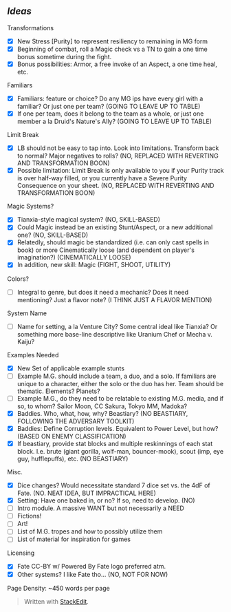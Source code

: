 ## ***Ideas***

Transformations

 - [x] New Stress [Purity] to represent resiliency to remaining in MG form
 - [x] Beginning of combat, roll a Magic check vs a TN to gain a one time bonus sometime during the fight.
 - [x] Bonus possibilities: Armor, a free invoke of an Aspect, a one time heal, etc.

Familiars

 - [x] Familiars: feature or choice? Do any MG ips have every girl with a familiar? Or just one per team? (GOING TO LEAVE UP TO TABLE)
 - [x] If one per team, does it belong to the team as a whole, or just one member a la Druid's Nature's Ally? (GOING TO LEAVE UP TO TABLE)

Limit Break

 - [x] LB should not be easy to tap into. Look into limitations. Transform back to normal? Major negatives to rolls? (NO, REPLACED WITH REVERTING AND TRANSFORMATION BOON)
 - [x] Possible limitation: Limit Break is only available to you if your Purity track is over half-way filled, or you currently have a Severe Purity Consequence on your sheet. (NO, REPLACED WITH REVERTING AND TRANSFORMATION BOON)

Magic Systems?

 - [x] Tianxia-style magical system? (NO, SKILL-BASED)
 - [x] Could Magic instead be an existing Stunt/Aspect, or a new additional one? (NO, SKILL-BASED)
 - [x] Relatedly, should magic be standardized (i.e. can only cast spells in book) or more Cinematically loose (and dependent on player's imagination?) (CINEMATICALLY LOOSE)
 - [x] In addition, new skill: Magic (FIGHT, SHOOT, UTILITY)

Colors?

 - [ ] Integral to genre, but does it need a mechanic? Does it need mentioning? Just a flavor note? (I THINK JUST A FLAVOR MENTION)

System Name

 - [ ] Name for setting, a la Venture City? Some central ideal like Tianxia? Or something more base-line descriptive like Uranium Chef or Mecha v. Kaiju?

Examples Needed

 - [x] New Set of applicable example stunts
 - [ ] Example M.G. should include a team, a duo, and a solo. If familiars are unique to a character, either the solo or the duo has her. Team should be thematic. Elements? Planets?
 - [ ] Example M.G., do they need to be relatable to existing M.G. media, and if so, to whom? Sailor Moon, CC Sakura, Tokyo MM, Madoka?
 - [x] Baddies. Who, what, how, why? Beastiary? (NO BEASTIARY, FOLLOWING THE ADVERSARY TOOLKIT)
 - [x] Baddies: Define Corruption levels. Equivalent to Power Level, but how? (BASED ON ENEMY CLASSIFICATION)
 - [x] If beastiary, provide stat blocks and multiple reskinnings of each stat block. I.e. brute (giant gorilla, wolf-man, bouncer-mook), scout (imp, eye guy, hufflepuffs), etc. (NO BEASTIARY)

Misc.

 - [x] Dice changes? Would necessitate standard 7 dice set vs. the 4dF of Fate. (NO. NEAT IDEA, BUT IMPRACTICAL HERE)
 - [x] Setting: Have one baked in, or no? If so, need to develop. (NO)
 - [ ] Intro module. A massive WANT but not necessarily a NEED
 - [ ] Fictions!
 - [ ] Art!
 - [ ] List of M.G. tropes and how to possibly utilize them
 - [ ] List of material for inspiration for games

Licensing

 - [x] Fate CC-BY w/ Powered By Fate logo preferred atm. 
 - [x] Other systems? I like Fate tho... (NO, NOT FOR NOW)

Page Density: ~450 words per page

> Written with [StackEdit](https://stackedit.io/).
<!--stackedit_data:
eyJoaXN0b3J5IjpbLTEyMDMyMDI2NzAsMTUwMDg3MTQ0NywxNT
c1MjExODc5LDEzMDM2OTkxOTEsLTIwNDAwNDcyMDUsLTU5MDYz
ODk5OSwtMTQ4OTYwOTM1NSwyNTM4MTA4OTMsLTc4OTQ0OTY5MV
19
-->